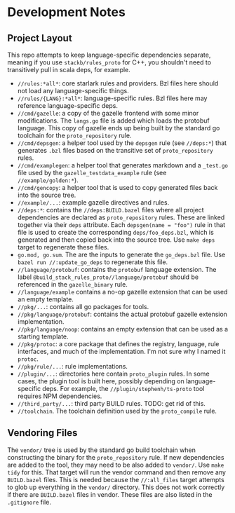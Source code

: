 # Development Notes

## Project Layout

This repo attempts to keep language-specific dependencies separate, meaning if
you use `stackb/rules_proto` for C++, you shouldn't need to transitively pull in
scala deps, for example.

- `//rules:*all*`: core starlark rules and providers.  Bzl files here should not
  load any language-specific things.
- `//rules/{LANG}:*all*`: language-specific rules.  Bzl files here may reference
  language-specific deps.
- `//cmd/gazelle`: a copy of the gazelle frontend with some minor modifications.
  The `langs.go` file is added which loads the protobuf language.  This copy of
  gazelle ends up being built by the standard go toolchain for the
  `proto_repository` rule.
- `//cmd/depsgen`: a helper tool used by the `depsgen` rule (see `//deps:*`)
  that generates `.bzl` files based on the transitive set of `proto_repository`
  rules.
- `//cmd/examplegen`: a helper tool that generates markdown and a `_test.go`
  file used by the `gazelle_testdata_example` rule (see `//example/golden:*`).
- `//cmd/gencopy`: a helper tool that is used to copy generated files back into
  the source tree.
- `//example/...`: example gazelle directives and rules.
- `//deps:*`: contains the `//deps:BUILD.bazel` files where all project
  dependencies are declared as `proto_repository` rules.  These are linked
  together via their `deps` attribute.  Each `depsgen(name = "foo")` rule in
  that file is used to create the corresponding `deps/foo_deps.bzl`, which is
  generated and then copied back into the source tree.  Use `make deps` target
  to regenerate these files.
- `go.mod, go.sum`.  The are the inputs to generate the `go_deps.bzl` file.  Use
  `bazel run //:update_go_deps` to regenerate this file.
- `//language/protobuf`: contains the `protobuf` language extension.  The label
  `@build_stack_rules_proto//language/protobuf` should be referenced in the
  `gazelle_binary` rule.
- `//language/example` contains a no-op gazelle extension that can be used an
  empty template.
- `//pkg/...`: contains all go packages for tools.
- `//pkg/language/protobuf`: contains the actual protobuf gazelle extension
  implementation.
- `//pkg/language/noop`: contains an empty extension that can be used as a starting template.
- `//pkg/protoc`: a core package that defines the registry, language, rule
  interfaces, and much of the implementation.  I'm not sure why I named it
  `protoc`.
- `//pkg/rule/...`: rule implementations.
- `//plugin/...`: directories here contain `proto_plugin` rules.  In some cases,
  the plugin tool is built here, possibly depending on language-specific deps.
  For example, the `//plugin/stephenh/ts-proto` tool requires NPM dependencies.
- `//third_party/...`: third party BUILD rules.  TODO: get rid of this.
- `//toolchain`.  The toolchain definition used by the `proto_compile` rule.

## Vendoring Files

The `vendor/` tree is used by the standard go build toolchain when constructing
the binary for the `proto_repository` rule.  If new dependencies are added to
the tool, they may need to be also added to `vendor/`.  Use `make tidy` for
this.  That target will run the vendor command and then remove any `BUILD.bazel`
files.  This is needed because the `//:all_files` target attempts to glob up
everything in the `vendor/` directory.  This does not work correctly if there
are `BUILD.bazel` files in vendor.  These files are also listed in the
`.gitignore` file.